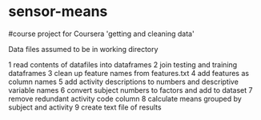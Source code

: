 sensor-means
============
#course project for Coursera 'getting and cleaning data'

Data files assumed to be in working directory

1 read contents of datafiles into dataframes
2 join testing and training dataframes
3 clean up feature names from features.txt
4 add features as column names
5 add activity descriptions to numbers and descriptive variable names
6 convert subject numbers to factors and add to dataset
7 remove redundant activity code column
8 calculate means grouped by subject and activity
9 create text file of results
